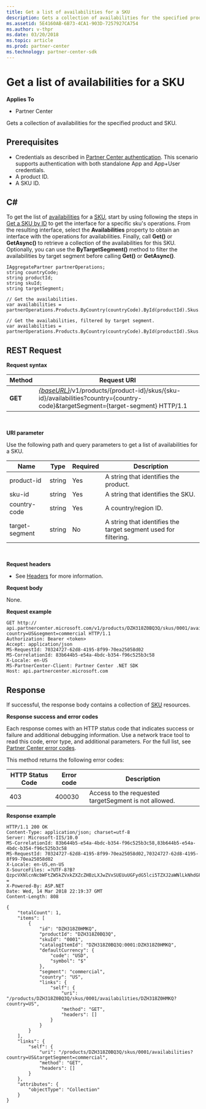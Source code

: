 ```yaml
---
title: Get a list of availabilities for a SKU
description: Gets a collection of availabilities for the specified product and SKU.
ms.assetid: 5E4160AB-6B73-4CA1-903D-7257927CA754
ms.author: v-thpr
ms.date: 03/20/2018
ms.topic: article
ms.prod: partner-center
ms.technology: partner-center-sdk
---
```


# Get a list of availabilities for a SKU


**Applies To**

-   Partner Center

Gets a collection of availabilities for the specified product and SKU.

## <span id="Prerequisites"></span><span id="prerequisites"></span><span id="PREREQUISITES"></span>Prerequisites


-   Credentials as described in [Partner Center authentication](partner-center-authentication.md). This scenario supports authentication with both standalone App and App+User credentials.
-   A product ID. 
-   A SKU ID. 

## <span id="C_"></span><span id="c_"></span>C#


To get the list of [availabilities](products.md#availability) for a [SKU](products.md#sku), start by using following the steps in [Get a SKU by ID](get-a-sku-by-id.md) to get the interface for a specific sku's operations. From the resulting interface, select the **Availabilities** property to obtain an interface with the operations for availabilities. Finally, call **Get()** or **GetAsync()** to retrieve a collection of the availabilities for this SKU. Optionally, you can use the **ByTargetSegment()** method to filter the availabilities by target segment before calling **Get()** or **GetAsync()**.

```CSharp
IAggregatePartner partnerOperations;
string countryCode;
string productId; 
string skuId;
string targetSegment;

// Get the availabilities.
var availabilities = partnerOperations.Products.ByCountry(countryCode).ById(productId).Skus.ById(skuId).Availabilities.Get();

// Get the availabilities, filtered by target segment.
var availabilities = partnerOperations.Products.ByCountry(countryCode).ById(productId).Skus.ById(skuId).Availabilities.BySegment(targetSegment).Get();
```

## <span id="REST_Request"></span><span id="rest_request"></span><span id="REST_REQUEST"></span>REST Request


**Request syntax**

| Method  | Request URI                                                                                                                              |
|---------|------------------------------------------------------------------------------------------------------------------------------------------|
| **GET** | [*{baseURL}*](partner-center-rest-urls.md)/v1/products/{product-id}/skus/{sku-id}/availabilities?country={country-code}&targetSegment={target-segment} HTTP/1.1     |

 

**URI parameter**

Use the following path and query parameters to get a list of availabilities for a SKU.

| Name                   | Type     | Required | Description                                                     |
|------------------------|----------|----------|-----------------------------------------------------------------|
| product-id             | string   | Yes      | A string that identifies the product.                           |
| sku-id                 | string   | Yes      | A string that identifies the SKU.                               |
| country-code           | string   | Yes      | A country/region ID.                                            |
| target-segment         | string   | No       | A string that identifies the target segment used for filtering. |

 

**Request headers**

-   See [Headers](headers.md) for more information.

**Request body**

None.

**Request example**

```
GET http:// api.partnercenter.microsoft.com/v1/products/DZH318Z0BQ3Q/skus/0001/availabilities?country=US&segment=commercial HTTP/1.1
Authorization: Bearer <token>
Accept: application/json
MS-RequestId: 70324727-62d8-4195-8f99-70ea25058d02
MS-CorrelationId: 83b644b5-e54a-4bdc-b354-f96c525b3c58
X-Locale: en-US
MS-PartnerCenter-Client: Partner Center .NET SDK
Host: api.partnercenter.microsoft.com
```

## <span id="Response"></span><span id="response"></span><span id="RESPONSE"></span>Response


If successful, the response body contains a collection of [SKU](products.md#sku) resources.

**Response success and error codes**

Each response comes with an HTTP status code that indicates success or failure and additional debugging information. Use a network trace tool to read this code, error type, and additional parameters. For the full list, see [Partner Center error codes](error-codes.md).

This method returns the following error codes:

| HTTP Status Code     | Error code   | Description                                                                                               |
|----------------------|--------------|-----------------------------------------------------------------------------------------------------------|
| 403                  | 400030       | Access to the requested targetSegment is not allowed.                                                     |


**Response example**

```
HTTP/1.1 200 OK
Content-Type: application/json; charset=utf-8
Server: Microsoft-IIS/10.0
MS-CorrelationId: 83b644b5-e54a-4bdc-b354-f96c525b3c58,83b644b5-e54a-4bdc-b354-f96c525b3c58
MS-RequestId: 70324727-62d8-4195-8f99-70ea25058d02,70324727-62d8-4195-8f99-70ea25058d02
X-Locale: en-US,en-US
X-SourceFiles: =?UTF-8?B?QzpcVXNlcnNcbWFtZW5kZVxkZXZcZHBzLXJwZVxSUEUuUGFydG5lci5TZXJ2aWNlLkNhdGFsb2dcV2ViQXBpc1xDYXRhbG9nU2VydmljZS5WMi5XZWJcdjFccHJvZHVjdHNcRFpIMzE4WjBCUTNRXHNrdXNcMDAwMVxhdmFpbGFiaWxpdGllcw==?=
X-Powered-By: ASP.NET
Date: Wed, 14 Mar 2018 22:19:37 GMT
Content-Length: 808

{
    "totalCount": 1,
    "items": [
        {
            "id": "DZH318Z0HMKQ",
            "productId": "DZH318Z0BQ3Q",
            "skuId": "0001",
            "catalogItemId": "DZH318Z0BQ3Q:0001:DZH318Z0HMKQ",
            "defaultCurrency": {
                "code": "USD",
                "symbol": "$"
            },
            "segment": "commercial",
            "country": "US",
            "links": {
                "self": {
                    "uri": "/products/DZH318Z0BQ3Q/skus/0001/availabilities/DZH318Z0HMKQ?country=US",
                    "method": "GET",
                    "headers": []
                }
            }
        }
    ],
    "links": {
        "self": {
            "uri": "/products/DZH318Z0BQ3Q/skus/0001/availabilities?country=US&targetSegment=commercial",
            "method": "GET",
            "headers": []
        }
    },
    "attributes": {
        "objectType": "Collection"
    }
}
```

